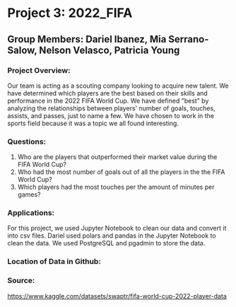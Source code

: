# Project 3: 2022_FIFA
## Group Members: Dariel Ibanez, Mia Serrano-Salow, Nelson Velasco, Patricia Young

### Project Overview:
Our team is acting as a scouting company looking to acquire new talent. We have determined which players are the best based on their skills and performance in the 2022 FIFA World Cup. We have defined "best" by analyzing the relationships between players' number of goals, touches, assists, and passes, just to name a few. We have chosen to work in the sports field because it was a topic we all found interesting. 

### Questions:
1. Who are the players that outperformed their market value during the FIFA World Cup?
2. Who had the most number of goals out of all the players in the the FIFA World Cup?
3. Which players had the most touches per the amount of minutes per games?

### Applications:
For this project, we used Jupyter Notebook to clean our data and convert it into csv files. Dariel used polars and pandas in the Jupyter Notebook to clean the data. We used PostgreSQL and pgadmin to store the data.

### Location of Data in Github:


### Source:
https://www.kaggle.com/datasets/swaptr/fifa-world-cup-2022-player-data
